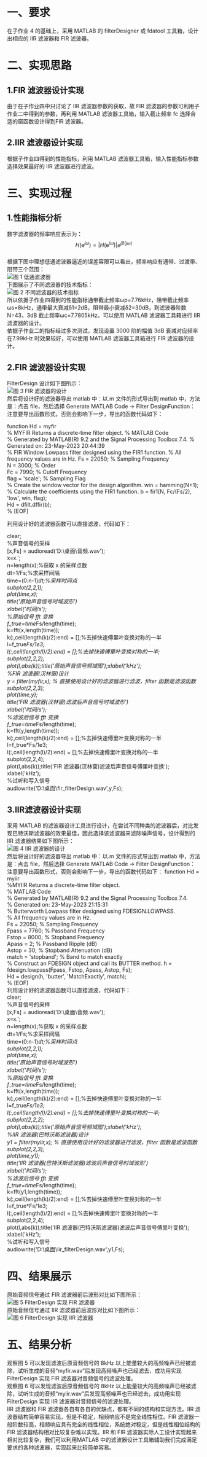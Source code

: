 # 一、要求
在子作业 4 的基础上，采用 MATLAB 的 filterDesigner 或 fdatool 工具箱，设计出相应的 IIR 滤波器和 FIR 滤波器。
# 二、实现思路
## 1.FIR 滤波器设计实现
由于在子作业四中只讨论了 IIR 滤波器参数的获取，故 FIR 滤波器的参数可利用子作业二中得到的参数，再利用 MATLAB 滤波器工具箱，输入截止频率 fc 选择合适的窗函数设计得到FIR 滤波器。
## 2.IIR 滤波器设计实现
根据子作业四得到的性能指标，利用 MATLAB 滤波器工具箱，输入性能指标参数选择效果最好的 IIR 滤波器进行滤波。
# 三、实现过程
## 1.性能指标分析
数字滤波器的频率响应表示为：$$H\left(\mathrm{e}^{j \omega}\right)=\left|H\left(\mathrm{e}^{j \omega}\right)\right| e^{j \beta(j \omega)}$$  
根据下图中理想低通滤波器逼近的误差容限可以看出，频率响应有通带、过渡带、阻带三个范围：  
![图 1 低通滤波器](https://github.com/yuzhu-like/skills-github-pages/blob/my-pages/filter.png)  
下图展示了不同滤波器的技术指标：  
![图 2 不同滤波器的技术指标](https://github.com/yuzhu-like/skills-github-pages/blob/my-pages/norm.png)  
所以依据子作业四得到的性能指标通带截止频率ωp=7.76kHz，阻带截止频率ωs=8kHz，通带最大衰减δ1=2dB，阻带最小衰减δ2=30dB，到滤波器阶数 N=43，3dB 截止频率ωc=7.7805kHz。可以使用 MATLAB 滤波器工具箱进行 IIR 滤波器的设计。  
依据子作业二的指标经过多次测试，发现设置 3000 阶的幅值 3dB 衰减对应频率在7.99kHz 时效果较好，可以使用 MATLAB 滤波器工具箱进行 FIR 滤波器的设计。  
## 2.FIR 滤波器设计实现
FilterDesign 设计如下图所示：  
![图 3 FIR 滤波器的设计](https://github.com/yuzhu-like/skills-github-pages/blob/my-pages/design.png)  
然后将设计好的滤波器导出 matlab 中：以.m 文件的形式导出到 matlab 中，方法是：点击 file，然后选择 Generate MATLAB Code -> Filter DesignFunction：注意要导出函数形式，否则会影响下一步，导出的函数代码如下：  


function Hd = myfir  
% MYFIR Returns a discrete-time filter object. % MATLAB Code  
% Generated by MATLAB(R) 9.2 and the Signal Processing Toolbox 7.4. % Generated on: 23-May-2023 20:44:39  
% FIR Window Lowpass filter designed using the FIR1 function. % All frequency values are in Hz. Fs = 22050; % Sampling Frequency  
N = 3000; % Order  
Fc = 7990; % Cutoff Frequency  
flag = 'scale'; % Sampling Flag  
% Create the window vector for the design algorithm. win = hamming(N+1);  
% Calculate the coefficients using the FIR1 function. b = fir1(N, Fc/(Fs/2), 'low', win, flag);  
Hd = dfilt.dffir(b);  
% [EOF]  


利用设计好的滤波器函数可以直接滤波，代码如下：  


clear;  
%声音信号的采样  
[x,Fs] = audioread('D:\桌面\音频.wav');  
x=x.';  
n=length(x);%获取 x 的采样点数  
dt=1/Fs;%求采样间隔  
time=(0:n-1)*dt;%采样时间点  
subplot(2,2,1);  
plot(time,x);  
title('原始声音信号时域波形')  
xlabel('时间/s');  
%原始信号 fft 变换  
f_true=time*Fs/length(time);  
k=fft(x,length(time));  
k(:,ceil(length(k)/2):end) = [];%去掉快速傅里叶变换对称的一半  
l=f_true*Fs/1e3;  
l(:,ceil(length(l)/2):end) = [];%去掉快速傅里叶变换对称的一半;  
subplot(2,2,2);  
plot(l,abs(k));title('原始声音信号频域图');xlabel('kHz');  
%FIR 滤波器(汉林窗)设计  
y = filter(myfir,x); % 直接使用设计好的滤波器进行滤波，filter 函数是滤波函数  
subplot(2,2,3);  
plot(time,y);  
title('FIR 滤波器(汉林窗)滤波后声音信号时域波形')  
xlabel('时间/s');  
%滤波后信号 fft 变换  
f_true=time*Fs/length(time);  
k=fft(y,length(time));  
k(:,ceil(length(k)/2):end) = [];%去掉快速傅里叶变换对称的一半  
l=f_true*Fs/1e3;  
l(:,ceil(length(l)/2):end) = [];%去掉快速傅里叶变换对称的一半  
subplot(2,2,4);  
plot(l,abs(k));title('FIR 滤波器(汉林窗)滤波后声音信号傅里叶变换');  
xlabel('kHz');  
%试听和写入信号  
audiowrite('D:\桌面\fir_filterDesign.wav',y,Fs);  

## 3.IIR滤波器设计实现
采用 MATLAB 的滤波器设计工具进行设计，在尝试不同种类的滤波器后，对比发现巴特沃斯滤波器的效果最佳，因此选择该滤波器来滤除噪声信号，设计得到的 IIR 滤波器结果如下图所示：  
![图 4 IIR 滤波器的设计](https://github.com/yuzhu-like/skills-github-pages/blob/my-pages/IIR.png)  
然后将设计好的滤波器导出 matlab 中：以.m 文件的形式导出到 matlab 中，方法是：点击 file，然后选择 Generate MATLAB Code -> Filter DesignFunction：注意要导出函数形式，否则会影响下一步，导出的函数代码如下：
function Hd = myiir  
%MYIIR Returns a discrete-time filter object.  
% MATLAB Code  
% Generated by MATLAB(R) 9.2 and the Signal Processing Toolbox 7.4.  
% Generated on: 23-May-2023 21:15:31  
% Butterworth Lowpass filter designed using FDESIGN.LOWPASS.  
% All frequency values are in Hz.  
Fs = 22050; % Sampling Frequency  
Fpass = 7760; % Passband Frequency  
Fstop = 8000; % Stopband Frequency  
Apass = 2; % Passband Ripple (dB)  
Astop = 30; % Stopband Attenuation (dB)  
match = 'stopband'; % Band to match exactly  
% Construct an FDESIGN object and call its BUTTER method. h = fdesign.lowpass(Fpass, Fstop, Apass, Astop, Fs);  
Hd = design(h, 'butter', 'MatchExactly', match);  
% [EOF]  
利用设计好的滤波器函数可以直接滤波，代码如下：  
clear;  
%声音信号的采样  
[x,Fs] = audioread('D:\桌面\音频.wav');  
x=x.';  
n=length(x);%获取 x 的采样点数  
dt=1/Fs;%求采样间隔  
time=(0:n-1)*dt;%采样时间点  
subplot(2,2,1);  
plot(time,x);  
title('原始声音信号时域波形')  
xlabel('时间/s');  
%原始信号 fft 变换  
f_true=time*Fs/length(time);  
k=fft(x,length(time));  
k(:,ceil(length(k)/2):end) = [];%去掉快速傅里叶变换对称的一半  
l=f_true*Fs/1e3;  
l(:,ceil(length(l)/2):end) = [];%去掉快速傅里叶变换对称的一半;  
subplot(2,2,2);  
plot(l,abs(k));title('原始声音信号频域图');xlabel('kHz');  
%IIR 滤波器(巴特沃斯滤波器)设计  
y1 = filter(myiir,x); % 直接使用设计好的滤波器进行滤波，filter 函数是滤波函数  
subplot(2,2,3);  
plot(time,y1);  
title('IIR 滤波器(巴特沃斯滤波器)滤波后声音信号时域波形')  
xlabel('时间/s');  
%滤波后信号 fft 变换  
f_true=time*Fs/length(time);  
k=fft(y1,length(time));  
k(:,ceil(length(k)/2):end) = [];%去掉快速傅里叶变换对称的一半  
l=f_true*Fs/1e3;  
l(:,ceil(length(l)/2):end) = [];%去掉快速傅里叶变换对称的一半  
subplot(2,2,4);  
plot(l,abs(k));title('IIR 滤波器(巴特沃斯滤波器)滤波后声音信号傅里叶变换');  
xlabel('kHz');  
%试听和写入信号  
audiowrite('D:\桌面\iir_filterDesign.wav',y1,Fs);  
# 四、结果展示
原始音频信号通过 FIR 滤波器前后波形对比如下图所示：  
![图 5 FilterDesign 实现 FIR 滤波器](https://github.com/yuzhu-like/skills-github-pages/blob/my-pages/OUT1.png)  
原始音频信号通过 IIR 滤波器前后波形对比如下图所示：  
![图 6 FilterDesign 实现 IIR 滤波器](https://github.com/yuzhu-like/skills-github-pages/blob/my-pages/OUT2.png)  
# 五、结果分析
观察图 5 可以发现滤波后原音频信号的 8kHz 以上能量较大的高频噪声已经被滤除，试听生成的音频“myfir.wav”后发现高频噪声也已经滤去，成功用实现 FilterDesign 实现 FIR 滤波器对音频信号的滤波处理。  
观察图 6 可以发现滤波后原音频信号的 8kHz 以上能量较大的高频噪声已经被滤除，试听生成的音频“myiir.wav”后发现高频噪声也已经滤去，成功用实现 FilterDesign 实现 IIR 滤波器对音频信号的滤波处理。  
IIR 滤波器和 FIR 滤波器各自有各自的优缺点，都有不同的结构和实现方法。IIR 滤波器结构简单容易实现，但是不稳定，相频响应不是完全线性相位。FIR 滤波器一般阶数较高，相频响应具有完全的线性相位，系统绝对稳定，但是线性相位结构的 FIR 滤波器结构相对比较复杂难以实现。IIR 和 FIR 滤波器实际人工设计实现起来相对比较复杂，我们可以利用MATLAB 中的滤波器设计工具箱辅助我们完成满足要求的各种滤波器，实现起来比较简单容易。
